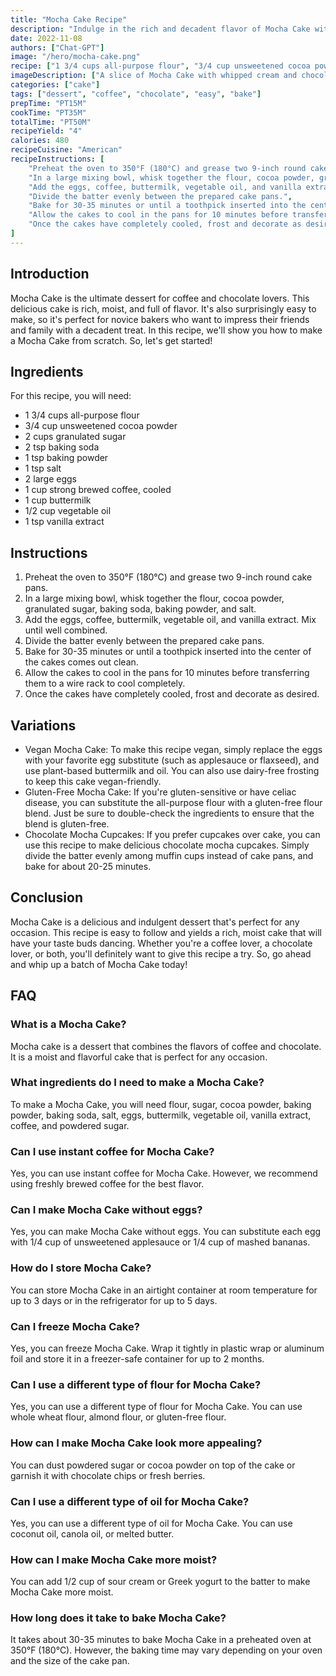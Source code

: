 ```yaml
---
title: "Mocha Cake Recipe"
description: "Indulge in the rich and decadent flavor of Mocha Cake with this easy-to-follow recipe. Perfect for coffee and chocolate lovers alike!"
date: 2022-11-08
authors: ["Chat-GPT"]
image: "/hero/mocha-cake.png"
recipe: ["1 3/4 cups all-purpose flour", "3/4 cup unsweetened cocoa powder", "2 cups granulated sugar", "2 tsp baking soda", "1 tsp baking powder", "1 tsp salt", "2 large eggs", "1 cup strong brewed coffee, cooled", "1 cup buttermilk", "1/2 cup vegetable oil", "1 tsp vanilla extract"]
imageDescription: ["A slice of Mocha Cake with whipped cream and chocolate shavings on top", "A whole Mocha Cake on a cake stand", "A slice of Mocha Cake on a plate with a fork", "A close-up of the rich chocolate and coffee layers of Mocha Cake"]
categories: ["cake"]
tags: ["dessert", "coffee", "chocolate", "easy", "bake"]
prepTime: "PT15M"
cookTime: "PT35M"
totalTime: "PT50M"
recipeYield: "4"
calories: 480
recipeCuisine: "American"
recipeInstructions: [
    "Preheat the oven to 350°F (180°C) and grease two 9-inch round cake pans.",
    "In a large mixing bowl, whisk together the flour, cocoa powder, granulated sugar, baking soda, baking powder, and salt.",
    "Add the eggs, coffee, buttermilk, vegetable oil, and vanilla extract. Mix until well combined.",
    "Divide the batter evenly between the prepared cake pans.",
    "Bake for 30-35 minutes or until a toothpick inserted into the center of the cakes comes out clean.",
    "Allow the cakes to cool in the pans for 10 minutes before transferring them to a wire rack to cool completely.",
    "Once the cakes have completely cooled, frost and decorate as desired."
]
---
```


## Introduction

Mocha Cake is the ultimate dessert for coffee and chocolate lovers. This delicious cake is rich, moist, and full of flavor. It's also surprisingly easy to make, so it's perfect for novice bakers who want to impress their friends and family with a decadent treat. In this recipe, we'll show you how to make a Mocha Cake from scratch. So, let's get started!

## Ingredients

For this recipe, you will need:

- 1 3/4 cups all-purpose flour
- 3/4 cup unsweetened cocoa powder
- 2 cups granulated sugar
- 2 tsp baking soda
- 1 tsp baking powder
- 1 tsp salt
- 2 large eggs
- 1 cup strong brewed coffee, cooled
- 1 cup buttermilk
- 1/2 cup vegetable oil
- 1 tsp vanilla extract

## Instructions

1. Preheat the oven to 350°F (180°C) and grease two 9-inch round cake pans.
2. In a large mixing bowl, whisk together the flour, cocoa powder, granulated sugar, baking soda, baking powder, and salt.
3. Add the eggs, coffee, buttermilk, vegetable oil, and vanilla extract. Mix until well combined.
4. Divide the batter evenly between the prepared cake pans.
5. Bake for 30-35 minutes or until a toothpick inserted into the center of the cakes comes out clean.
6. Allow the cakes to cool in the pans for 10 minutes before transferring them to a wire rack to cool completely.
7. Once the cakes have completely cooled, frost and decorate as desired.

## Variations

- Vegan Mocha Cake: To make this recipe vegan, simply replace the eggs with your favorite egg substitute (such as applesauce or flaxseed), and use plant-based buttermilk and oil. You can also use dairy-free frosting to keep this cake vegan-friendly.
- Gluten-Free Mocha Cake: If you're gluten-sensitive or have celiac disease, you can substitute the all-purpose flour with a gluten-free flour blend. Just be sure to double-check the ingredients to ensure that the blend is gluten-free.
- Chocolate Mocha Cupcakes: If you prefer cupcakes over cake, you can use this recipe to make delicious chocolate mocha cupcakes. Simply divide the batter evenly among muffin cups instead of cake pans, and bake for about 20-25 minutes.

## Conclusion

Mocha Cake is a delicious and indulgent dessert that's perfect for any occasion. This recipe is easy to follow and yields a rich, moist cake that will have your taste buds dancing. Whether you're a coffee lover, a chocolate lover, or both, you'll definitely want to give this recipe a try. So, go ahead and whip up a batch of Mocha Cake today!

## FAQ

### What is a Mocha Cake?

Mocha cake is a dessert that combines the flavors of coffee and chocolate. It is a moist and flavorful cake that is perfect for any occasion.

### What ingredients do I need to make a Mocha Cake?

To make a Mocha Cake, you will need flour, sugar, cocoa powder, baking powder, baking soda, salt, eggs, buttermilk, vegetable oil, vanilla extract, coffee, and powdered sugar.

### Can I use instant coffee for Mocha Cake?

Yes, you can use instant coffee for Mocha Cake. However, we recommend using freshly brewed coffee for the best flavor.

### Can I make Mocha Cake without eggs?

Yes, you can make Mocha Cake without eggs. You can substitute each egg with 1/4 cup of unsweetened applesauce or 1/4 cup of mashed bananas.

### How do I store Mocha Cake?

You can store Mocha Cake in an airtight container at room temperature for up to 3 days or in the refrigerator for up to 5 days.

### Can I freeze Mocha Cake?

Yes, you can freeze Mocha Cake. Wrap it tightly in plastic wrap or aluminum foil and store it in a freezer-safe container for up to 2 months.

### Can I use a different type of flour for Mocha Cake?

Yes, you can use a different type of flour for Mocha Cake. You can use whole wheat flour, almond flour, or gluten-free flour.

### How can I make Mocha Cake look more appealing?

You can dust powdered sugar or cocoa powder on top of the cake or garnish it with chocolate chips or fresh berries.

### Can I use a different type of oil for Mocha Cake?

Yes, you can use a different type of oil for Mocha Cake. You can use coconut oil, canola oil, or melted butter.

### How can I make Mocha Cake more moist?

You can add 1/2 cup of sour cream or Greek yogurt to the batter to make Mocha Cake more moist.

### How long does it take to bake Mocha Cake?

It takes about 30-35 minutes to bake Mocha Cake in a preheated oven at 350°F (180°C). However, the baking time may vary depending on your oven and the size of the cake pan.